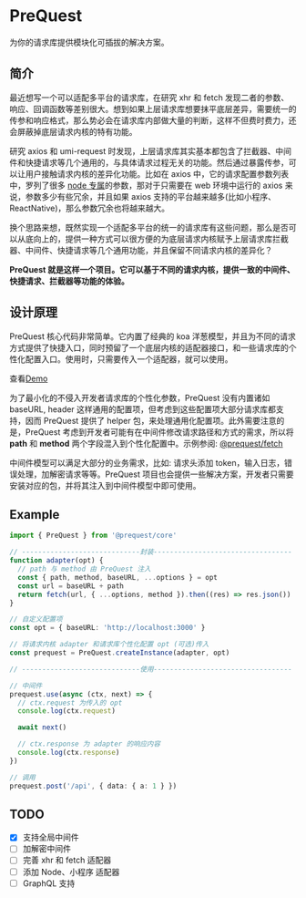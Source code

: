 # PreQuest

为你的请求库提供模块化可插拔的解决方案。

## 简介

最近想写一个可以适配多平台的请求库，在研究 xhr 和 fetch 发现二者的参数、响应、回调函数等差别很大。想到如果上层请求库想要抹平底层差异，需要统一的传参和响应格式，那么势必会在请求库内部做大量的判断，这样不但费时费力，还会屏蔽掉底层请求内核的特有功能。

研究 axios 和 umi-request 时发现，上层请求库其实基本都包含了拦截器、中间件和快捷请求等几个通用的，与具体请求过程无关的功能。然后通过暴露传参，可以让用户接触请求内核的差异化功能。比如在 axios 中，它的请求配置参数列表中，罗列了很多 [node 专属](https://axios-http.com/docs/req_config)的参数，那对于只需要在 web 环境中运行的 axios 来说，参数多少有些冗余，并且如果 axios 支持的平台越来越多(比如小程序、ReactNative)，那么参数冗余也将越来越大。

换个思路来想，既然实现一个适配多平台的统一的请求库有这些问题，那么是否可以从底向上的，提供一种方式可以很方便的为底层请求内核赋予上层请求库拦截器、中间件、快捷请求等几个通用功能，并且保留不同请求内核的差异化？

**PreQuest 就是这样一个项目。它可以基于不同的请求内核，提供一致的中间件、快捷请求、拦截器等功能的体验。**

## 设计原理

PreQuest 核心代码非常简单。它内置了经典的 koa 洋葱模型，并且为不同的请求方式提供了快捷入口，同时预留了一个底层内核的适配器接口，和一些请求库的个性化配置入口。使用时，只需要传入一个适配器，就可以使用。

查看[Demo](#Example)

为了最小化的不侵入开发者请求库的个性化参数，PreQuest 没有内置诸如 baseURL, header 这样通用的配置项，但考虑到这些配置项大部分请求库都支持，因而 PreQuest 提供了 helper 包，来处理通用化配置项。此外需要注意的是，PreQuest 考虑到开发者可能有在中间件修改请求路径和方式的需求，所以将 **path** 和 **method** 两个字段混入到个性化配置中。示例参阅: [@prequest/fetch](./packages/fetch/src/index.ts)

中间件模型可以满足大部分的业务需求，比如: 请求头添加 token，输入日志，错误处理，加解密请求等等。PreQuest 项目也会提供一些解决方案，开发者只需要安装对应的包，并将其注入到中间件模型中即可使用。

## Example

```ts
import { PreQuest } from '@prequest/core'

// -----------------------------封装----------------------------------
function adapter(opt) {
  // path 与 method 由 PreQuest 注入
  const { path, method, baseURL, ...options } = opt
  const url = baseURL + path
  return fetch(url, { ...options, method }).then((res) => res.json())
}

// 自定义配置项
const opt = { baseURL: 'http://localhost:3000' }

// 将请求内核 adapter 和请求库个性化配置 opt (可选)传入
const prequest = PreQuest.createInstance(adapter, opt)

// -----------------------------使用----------------------------------

// 中间件
prequest.use(async (ctx, next) => {
  // ctx.request 为传入的 opt
  console.log(ctx.request)

  await next()

  // ctx.response 为 adapter 的响应内容
  console.log(ctx.response)
})

// 调用
prequest.post('/api', { data: { a: 1 } })
```

## TODO

- [x] 支持全局中间件
- [ ] 加解密中间件
- [ ] 完善 xhr 和 fetch 适配器
- [ ] 添加 Node、小程序 适配器
- [ ] GraphQL 支持
